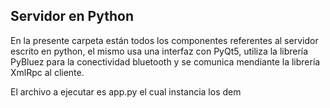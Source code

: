 ## Servidor en Python

En la presente carpeta están todos los componentes referentes al servidor escrito en python, el mismo usa una interfaz con PyQt5, utiliza la librería PyBluez para la conectividad bluetooth y se comunica mendiante la librería XmlRpc al cliente.

El archivo a ejecutar es app.py el cual instancia los dem
